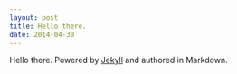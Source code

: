 ```yaml
---
layout: post
title: Hello there.
date: 2014-04-30
---
```


Hello there. Powered by [Jekyll](http://jekyllrb.com) and authored in Markdown.
